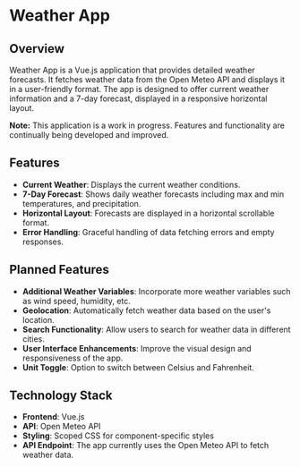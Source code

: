 # Weather App

## Overview
Weather App is a Vue.js application that provides detailed weather forecasts. It fetches weather data from the Open Meteo API and displays it in a user-friendly format. The app is designed to offer current weather information and a 7-day forecast, displayed in a responsive horizontal layout.

**Note:** This application is a work in progress. Features and functionality are continually being developed and improved.

## Features
- **Current Weather**: Displays the current weather conditions.
- **7-Day Forecast**: Shows daily weather forecasts including max and min temperatures, and precipitation.
- **Horizontal Layout**: Forecasts are displayed in a horizontal scrollable format.
- **Error Handling**: Graceful handling of data fetching errors and empty responses.

## Planned Features
- **Additional Weather Variables**: Incorporate more weather variables such as wind speed, humidity, etc.
- **Geolocation**: Automatically fetch weather data based on the user's location.
- **Search Functionality**: Allow users to search for weather data in different cities.
- **User Interface Enhancements**: Improve the visual design and responsiveness of the app.
- **Unit Toggle**: Option to switch between Celsius and Fahrenheit.

## Technology Stack
- **Frontend**: Vue.js
- **API**: Open Meteo API
- **Styling**: Scoped CSS for component-specific styles
- **API Endpoint**: The app currently uses the Open Meteo API to fetch weather data.



